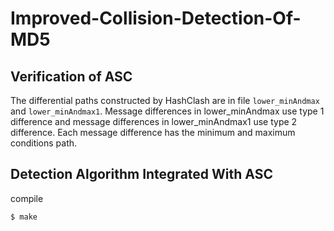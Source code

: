# Improved-Collision-Detection-Of-MD5

## Verification of ASC
The differential paths constructed by HashClash are in file `lower_minAndmax` and `lower_minAndmax1`. 
Message differences in lower_minAndmax use type 1 difference and message differences in lower_minAndmax1 use type 2 difference. 
Each message difference has the minimum and maximum conditions path.


## Detection Algorithm Integrated With ASC
compile

`$ make`